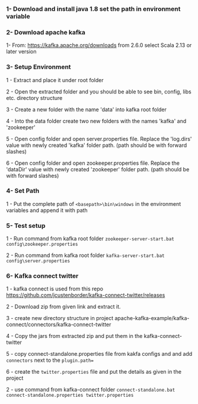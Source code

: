 ### 1- Download and install java 1.8 set the path in environment variable

### 2-  Download apache kafka 
1- From: https://kafka.apache.org/downloads from 2.6.0 select Scala 2.13 or later version

### 3- Setup Environment

1 - Extract and place it under root folder

2 - Open the extracted folder and you should be able to see bin, config, libs etc. directory structure

3 - Create a new folder  with the name 'data' into kafka root folder

4 - Into the data folder create two new folders with the names 'kafka' and 'zookeeper'

5 - Open config folder and open server.properties file. Replace the 'log.dirs' value with newly created 'kafka' folder path. (path should be with forward slashes)

6 - Open config folder and open zookeeper.properties file. Replace the 'dataDir' value with newly created 'zookeeper' folder path. (path should be with forward slashes)

### 4- Set Path

1 - Put the complete path of `<basepath>\bin\windows` in the environment variables and append it with path

### 5- Test setup

1 - Run command from kafka root folder `zookeeper-server-start.bat config\zookeeper.properties`

2 - Run command from kafka root folder `kafka-server-start.bat config\server.properties`

### 6- Kafka connect twitter
1 - kafka connect is used from this repo https://github.com/jcustenborder/kafka-connect-twitter/releases

2 - Download zip from given link and extract it.

3 - create new directory structure in project apache-kafka-example/kafka-connect/connectors/kafka-connect-twitter

4 - Copy the jars from extracted zip and put them in the kafka-connect-twitter

5 - copy connect-standalone.properties file from kakfa configs and and add `connectors` next to the `plugin.path=` 

6 - create the  `twitter.properties` file and put the details as given in the project

2 - use command from kafka-connect folder `connect-standalone.bat connect-standalone.properties twitter.properties
`
